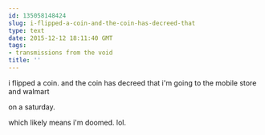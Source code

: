 ```yaml
---
id: 135058148424
slug: i-flipped-a-coin-and-the-coin-has-decreed-that
type: text
date: 2015-12-12 18:11:40 GMT
tags:
- transmissions from the void
title: ''
---
```


i flipped a coin. and the coin has decreed that i'm going to the mobile store and walmart

on a saturday.

which likely means i'm doomed. lol.